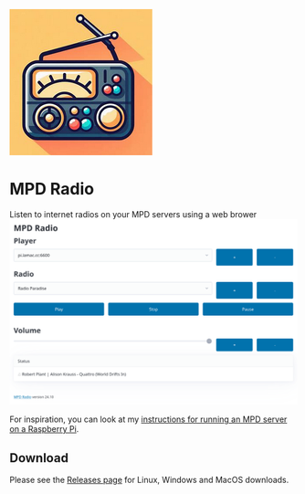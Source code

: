 ![MPD Radio icon](static/Icon.png)
# MPD Radio
Listen to internet radios on your MPD servers using a web brower
![Screenshot](readme_files/Screenshot-2024-10-16.png)

For inspiration, you can look at my [instructions for running an MPD server on a Raspberry Pi](https://gist.github.com/r0b0/8606332f68ed4af5f9b3ff37724c605f).

## Download
Please see the [Releases page](https://github.com/r0b0/mpd-radio/releases/) for Linux, Windows and MacOS downloads.
